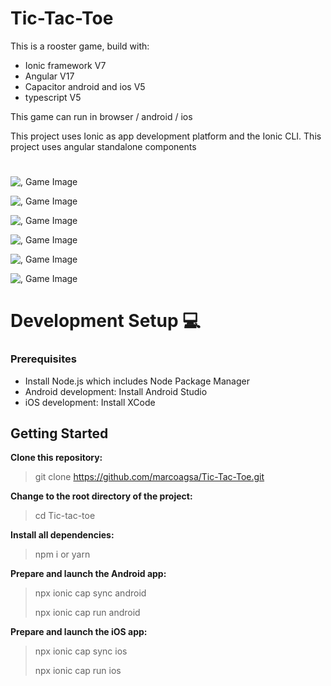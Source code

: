 # Tic-Tac-Toe

This is a rooster game, build with:

- Ionic framework V7
- Angular V17
- Capacitor android and ios V5
- typescript V5

This game can run in browser / android / ios

This project uses Ionic as app development platform and the Ionic CLI.
This project uses angular standalone components

#

<a>![, Game Image](src/assets/git/git1.png)</a>

<a>![, Game Image](src/assets/git/git2.png)</a>

<a>![, Game Image](src/assets/git/git3.png)</a>

<a>![, Game Image](src/assets/git/git4.png)</a>

<a>![, Game Image](src/assets/git/git5.png)</a>

<a>![, Game Image](src/assets/git/git6.png)</a>

# Development Setup 💻

### Prerequisites

- Install Node.js which includes Node Package Manager
- Android development: Install Android Studio
- iOS development: Install XCode

## Getting Started

**Clone this repository:**

> git clone https://github.com/marcoagsa/Tic-Tac-Toe.git

**Change to the root directory of the project:**

> cd Tic-tac-toe

**Install all dependencies:**

> npm i or yarn

**Prepare and launch the Android app:**

> npx ionic cap sync android
>
> npx ionic cap run android

**Prepare and launch the iOS app:**

> npx ionic cap sync ios
>
> npx ionic cap run ios
